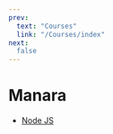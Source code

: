 ```yaml
---
prev:
  text: "Courses"
  link: "/Courses/index"
next:
  false
---
```


# Manara

- [Node JS](NodeJs/Chapters/index.md)
